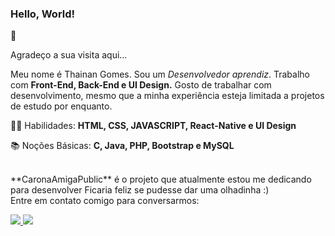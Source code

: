 ### Hello, World!
👋

Agradeço a sua visita aqui...

Meu nome é Thainan Gomes. Sou um _Desenvolvedor aprendiz_. Trabalho com **Front-End, Back-End e UI Design.** 
Gosto de trabalhar com desenvolvimento, mesmo que a minha experiência esteja limitada a projetos de estudo por enquanto.

👩‍💻 Habilidades: **HTML, CSS, JAVASCRIPT, React-Native e UI Design**


📚 Noções Básicas: **C, Java, PHP, Bootstrap e MySQL**

<br>
**CaronaAmigaPublic** é o projeto que atualmente estou me dedicando para desenvolver
Ficaria feliz se pudesse dar uma olhadinha :)

<br>
Entre em contato comigo para conversarmos:

<p align="left">
  <a> 
    <a href="https://api.whatsapp.com/send?1=pt_br&phone=5567984530856">
    <img src="https://img.shields.io/badge/WhatsApp-25D366?style=for-the-badge&logo=whatsapp&logoColor=white">
  </a>
  <a>
    <a href="https://www.instagram.com/go_thainan/?hl=pt-br">
    <img src="https://img.shields.io/badge/Instagram-E4405F?style=for-the-badge&logo=instagram&logoColor=white" />
  </a>                                                                                                               
</p>
